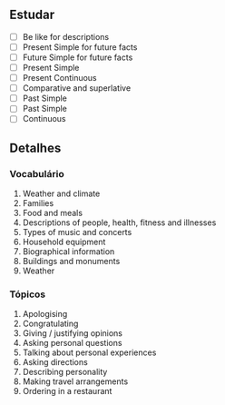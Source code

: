 ---
---

## Estudar
- [ ] Be like for descriptions 
- [ ] Present Simple for future facts 
- [ ] Future Simple for future facts 
- [ ] Present Simple 
- [ ] Present Continuous 
- [ ] Comparative and superlative 
- [ ] Past Simple 
- [ ] Past Simple 
- [ ] Continuous 

## Detalhes
### Vocabulário
1. Weather and climate
2. Families
3. Food and meals
4. Descriptions of people, health, fitness and illnesses
5. Types of music and concerts
6. Household equipment
7. Biographical information
8. Buildings and monuments
9. Weather

### Tópicos
1. Apologising
2. Congratulating
3. Giving / justifying opinions
4. Asking personal questions
5. Talking about personal experiences
6. Asking directions
7. Describing personality
8. Making travel arrangements
9. Ordering in a restaurant
